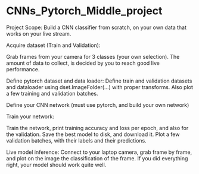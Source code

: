 # CNNs_Pytorch_Middle_project
Project Scope: Build a CNN classifier from scratch, on your own data that works on your live stream.

Acquire dataset (Train and Validation):

Grab frames from your camera for 3 classes (your own selection). The amount of data to collect, is decided by you to reach good live performance.

Define pytorch dataset and data loader: Define train and validation datasets and dataloader using dset.ImageFolder(...) with proper transforms. Also plot a few training and validation batches.

Define your CNN network (must use pytorch, and build your own network)

Train your network:

Train the network, print training accuracy and loss per epoch, and also for the validation. Save the best model to disk, and download it. Plot a few validation batches, with their labels and their predictions.

Live model inference: Connect to your laptop camera, grab frame by frame, and plot on the image the classification of the frame. If you did everything right, your model should work quite well.
